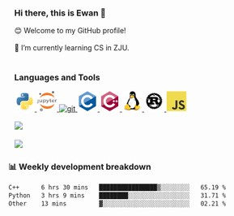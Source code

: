 ### &nbsp;&nbsp; Hi there, this is Ewan 👋
&nbsp;&nbsp;
😊 Welcome to my GitHub profile!
</br></br>
&nbsp;&nbsp;
🌱 I’m currently learning CS in ZJU.
</br></br>

### &nbsp;&nbsp; Languages and Tools
&nbsp;&nbsp;
<a href="https://www.python.org" target="_blank"> <img src="https://raw.githubusercontent.com/devicons/devicon/master/icons/python/python-original.svg" alt="python" width="40" height="40"/> </a>
<a href="https://jupyter.org" target="_blank"> <img src="https://raw.githubusercontent.com/devicons/devicon/master/icons/jupyter/jupyter-original-wordmark.svg" alt="jupyter" width="40" height="40"/> </a>
<a href="https://git-scm.com/" target="_blank"> <img src="https://www.vectorlogo.zone/logos/git-scm/git-scm-icon.svg" alt="git" width="40" height="40"/> </a> 
<a href="https://www.cprogramming.com/" target="_blank"> <img src="https://raw.githubusercontent.com/devicons/devicon/master/icons/c/c-original.svg" alt="c" width="40" height="40"/> </a>
<a href="https://www.w3schools.com/cpp/" target="_blank"> <img src="https://raw.githubusercontent.com/devicons/devicon/master/icons/cplusplus/cplusplus-original.svg" alt="cplusplus" width="40" height="40"/> </a>
<a href="https://www.linux.org/" target="_blank"> <img src="https://raw.githubusercontent.com/devicons/devicon/master/icons/linux/linux-original.svg" alt="linux" width="40" height="40"/> </a>
<a href="https://www.rust-lang.org" target="_blank"> <img src="https://raw.githubusercontent.com/devicons/devicon/master/icons/rust/rust-plain.svg" alt="rust" width="40" height="40"/> </a>
<a href="https://www.javascript.com" target="_blank"> <img src="https://raw.githubusercontent.com/devicons/devicon/master/icons/javascript/javascript-original.svg" alt="javascript" width="40" height="40"/> </a>
</br></br>
&nbsp;&nbsp;
<img src="https://github-readme-stats.vercel.app/api/top-langs/?username=Ewan-K&layout=compact&hide=html,css,less,ejs&langs_count=11&hide_border=true&theme=dracula">
</br></br>
&nbsp;&nbsp;
<img src="https://github-readme-stats.vercel.app/api?username=Ewan-K&hide_border=true&show_icons=true&theme=dracula">

<h3 align="left">📊 Weekly development breakdown</h3>

<!--START_SECTION:waka-->

```text
C++      6 hrs 30 mins   ████████████████▒░░░░░░░░   65.19 %
Python   3 hrs 9 mins    ████████░░░░░░░░░░░░░░░░░   31.71 %
Other    13 mins         ▓░░░░░░░░░░░░░░░░░░░░░░░░   02.21 %
```

<!--END_SECTION:waka-->
